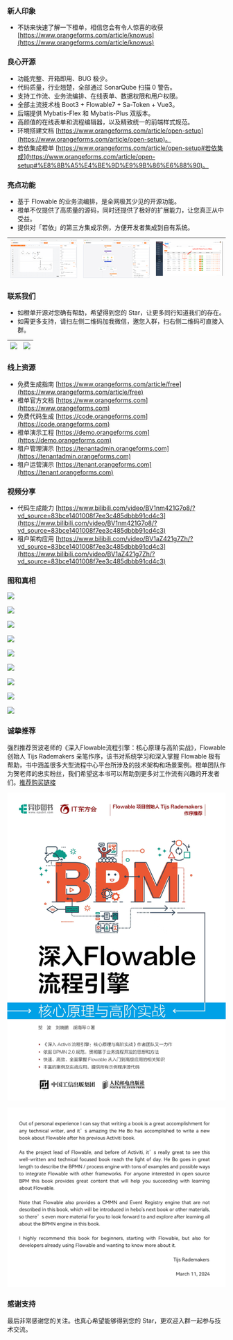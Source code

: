 ### 新人印象
- 不妨来快速了解一下橙单，相信您会有令人惊喜的收获 [https://www.orangeforms.com/article/knowus](https://www.orangeforms.com/article/knowus)

### 良心开源
- 功能完整、开箱即用、BUG 极少。
- 代码质量，行业翘楚，全部通过 SonarQube 扫描 0 警告。
- 支持工作流、业务流编排、在线表单、数据权限和用户权限。
- 全部主流技术栈 Boot3 + Flowable7 + Sa-Token + Vue3。
- 后端提供 Mybatis-Flex 和 Mybatis-Plus 双版本。
- 高颜值的在线表单和流程编辑器，以及精致统一的前端样式规范。
- 环境搭建文档 [https://www.orangeforms.com/article/open-setup](https://www.orangeforms.com/article/open-setup)。
- 若依集成橙单 [https://www.orangeforms.com/article/open-setup#若依集成](https://www.orangeforms.com/article/open-setup#%E8%8B%A5%E4%BE%9D%E9%9B%86%E6%88%90)。

### 亮点功能
- 基于 Flowable 的业务流编排，是全网极其少见的开源功能。
- 橙单不仅提供了高质量的源码，同时还提供了极好的扩展能力，让您真正从中受益。
- 提供对「若依」的第三方集成示例，方便开发者集成到自有系统。

|![](images/autoFlow.png)|![](images/autoFlowDingding2.png)|![](images/autoFlowRuoyi2.png)|
|---|---|---|

### 联系我们
- 如橙单开源对您确有帮助，希望得到您的 Star，让更多同行知道我们的存在。
- 如需更多支持，请扫左侧二维码加我微信，邀您入群，扫右侧二维码可直接入群。

|![](images/OrangeL.png)|![](images/wechatgroup2.png)|
|---|---|

### 线上资源
- 免费生成指南 [https://www.orangeforms.com/article/free](https://www.orangeforms.com/article/free)
- 橙单官方文档 [https://www.orangeforms.com](https://www.orangeforms.com)
- 免费代码生成 [https://code.orangeforms.com](https://code.orangeforms.com)
- 橙单演示工程 [https://demo.orangeforms.com](https://demo.orangeforms.com)
- 租户管理演示 [https://tenantadmin.orangeforms.com](https://tenantadmin.orangeforms.com)
- 租户运营演示 [https://tenant.orangeforms.com](https://tenant.orangeforms.com)

### 视频分享
- 代码生成能力 [https://www.bilibili.com/video/BV1nm421G7o8/?vd_source=83bce1401008f7ee3c485dbbb91cd4c3](https://www.bilibili.com/video/BV1nm421G7o8/?vd_source=83bce1401008f7ee3c485dbbb91cd4c3)
- 租户架构应用 [https://www.bilibili.com/video/BV1aZ421g7Zh/?vd_source=83bce1401008f7ee3c485dbbb91cd4c3](https://www.bilibili.com/video/BV1aZ421g7Zh/?vd_source=83bce1401008f7ee3c485dbbb91cd4c3)

### 图和真相
![](images/sonar.png)

![](images/image-dingding.png)

![](images/flow-bpmn-jsimage.png)

![](images/online-edit.png)

![](images/report-edit.png)

![](images/print_edit.png)

![](images/tenant-adminimage.png)

![](images/tenant-busiimage.png)

![](images/visualization-new.png)

### 诚挚推荐
强烈推荐贺波老师的《深入Flowable流程引擎：核心原理与高阶实战》，Flowable 创始人 Tijs Rademakers 亲笔作序，该书对系统学习和深入掌握 Flowable 极有帮助，书中涵盖很多大型流程中心平台所涉及的技术架构和场景案例。橙单团队作为贺老师的忠实粉丝，我们希望这本书可以帮助到更多对工作流有兴趣的开发者们。[推荐购买链接](https://item.jd.com/14804836.html) 

![](images/book2.jpg)

![](images/book1.jpg)

### 感谢支持
最后非常感谢您的关注。也真心希望能够得到您的 Star，更欢迎入群一起参与技术交流。